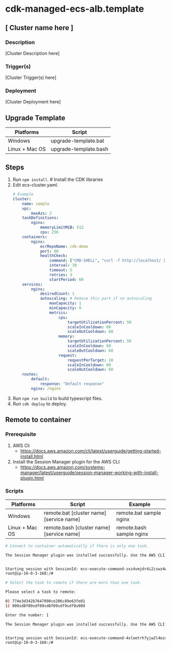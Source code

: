 # cdk-managed-ecs-alb.template

## [ Cluster name here ]
### Description
[Cluster Description here]
### Trigger(s)
[Cluster Trigger(s) here]
### Deployment
[Cluster Deployment here]

## Upgrade Template
| Platforms      | Script                |
| -------------- | --------------------- |
| Windows        | upgrade-template.bat  |
| Linux + Mac OS | upgrade-template.bash |

## Steps
1. Run `npm install`. # Install the CDK libraries
2. Edit ecs-cluster.yaml.
    ```yaml
    # Example
    cluster:
        name: sample
        vpc:
            maxAzs: 2
        taskDefinitions:
            nginx:
                memoryLimitMiB: 512
                cpu: 256
        containers:
            nginx:
                ecrRepoName: cdk-demo
                port: 80
                healthCheck:
                    command: ["CMD-SHELL", "curl -f http://localhost/ || exit 1"]
                    interval: 30
                    timeout: 5
                    retries: 3
                    startPeriod: 60
        services:
            nginx:
                desiredCount: 1
                autoscaling: # Remove this part if no autoscaling
                    maxCapacity: 1
                    minCapacity: 0
                    metrics:
                        cpu:
                            targetUtilizationPercent: 50
                            scaleInCooldown: 60
                            scaleOutCooldown: 60
                        memory:
                            targetUtilizationPercent: 50
                            scaleInCooldown: 60
                            scaleOutCooldown: 60
                        request:
                            requestPerTarget: 10
                            scaleInCooldown: 60
                            scaleOutCooldown: 60                    
        routes:
            default:
                response: "Default response"
            nginx: /nginx
    ```
3. Run `npm run build` to build typescript files.
4. Run `cdk deploy` to deploy.


## Remote to container
### Prerequisite
1. AWS Cli
   * https://docs.aws.amazon.com/cli/latest/userguide/getting-started-install.html
2. Install the Session Manager plugin for the AWS CLI
   * https://docs.aws.amazon.com/systems-manager/latest/userguide/session-manager-working-with-install-plugin.html

### Scripts

| Platforms      | Script                                    | Example                  |
| -------------- | ----------------------------------------- | ------------------------ |
| Windows        | remote.bat [cluster name] [service name]  | remote.bat sample nginx  |
| Linux + Mac OS | remote.bash [cluster name] [service name] | remote.bash sample nginx |

```bash
# Connect to container automatically if there is only one task.

The Session Manager plugin was installed successfully. Use the AWS CLI to start a session.


Starting session with SessionId: ecs-execute-command-zxz4vmjdr4i2iswz4wc7fnk7ke
root@ip-10-0-3-168:/# 

# Select the task to remote if there are more than one task.

Please select a task to remote:

0) 774e3d342b7647098ce206c89e63fe01
1) 909sd8f09sdf09sd8f09sdf9sdf8u989

Enter the number: 1

The Session Manager plugin was installed successfully. Use the AWS CLI to start a session.


Starting session with SessionId: ecs-execute-command-4xloetrh7yjw2l4ezsgz4znt2m
root@ip-10-0-3-168:/# 
```
